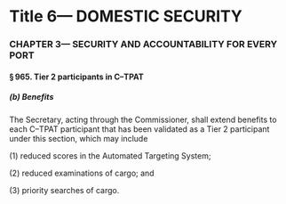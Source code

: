 
# Title 6— DOMESTIC SECURITY
### CHAPTER 3— SECURITY AND ACCOUNTABILITY FOR EVERY PORT
#### § 965. Tier 2 participants in C–TPAT
##### (b) Benefits

The Secretary, acting through the Commissioner, shall extend benefits to each C–TPAT participant that has been validated as a Tier 2 participant under this section, which may include

(1) reduced scores in the Automated Targeting System;

(2) reduced examinations of cargo; and

(3) priority searches of cargo.
